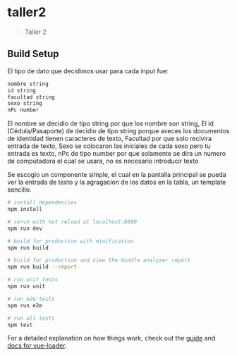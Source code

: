 # taller2

> Taller 2

## Build Setup


El tipo de dato que decidimos usar para cada input fue:

``` bash
nombre string
id string
facultad string
sexo string
nPc number

```
El nombre se decidio de tipo string por que los nombre son string,
El id (Cédula/Pasaporte) de decidio de tipo string porque aveces los documentos de identidad tienen caracteres de texto,
Facultad por que solo recivira entrada de texto,
Sexo se colocaron las iniciales de cada sexo pero tu entrada es texto,
nPc de tipo number por que solamente se dira un numero de computadora el cual se usara, no es necesario introducir texto

Se escogio un componente simple, el cual en la pantalla principal se pueda ver la entrada de texto y la agragacion de los datos en la tabla, un template sencillo.
``` bash
# install dependencies
npm install

# serve with hot reload at localhost:8080
npm run dev

# build for production with minification
npm run build

# build for production and view the bundle analyzer report
npm run build --report

# run unit tests
npm run unit

# run e2e tests
npm run e2e

# run all tests
npm test
```

For a detailed explanation on how things work, check out the [guide](http://vuejs-templates.github.io/webpack/) and [docs for vue-loader](http://vuejs.github.io/vue-loader).
